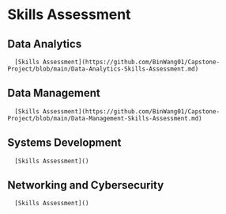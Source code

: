 # Skills Assessment

## Data Analytics
      [Skills Assessment](https://github.com/BinWang01/Capstone-Project/blob/main/Data-Analytics-Skills-Assessment.md)
## Data Management
      [Skills Assessment](https://github.com/BinWang01/Capstone-Project/blob/main/Data-Management-Skills-Assessment.md)
## Systems Development
      [Skills Assessment]()
## Networking and Cybersecurity
      [Skills Assessment]()

